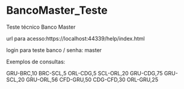 # BancoMaster_Teste
Teste técnico Banco Master

url para acesso:https://localhost:44339/help/index.html

login para teste
banco / senha: master

Exemplos de consultas:

GRU-BRC,10
BRC-SCL,5
ORL-CDG,5
SCL-ORL,20
GRU-CDG,75
GRU-SCL,20
GRU-ORL,56
CFD-GRU,50
CDG-CFD,30
ORL-GRU,25

